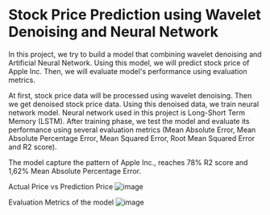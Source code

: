 # Stock Price Prediction using Wavelet Denoising and Neural Network

In this project, we try to build a model that combining wavelet denoising and Artificial Neural Network. Using this model, we will predict stock price of Apple Inc. Then, we will evaluate model's performance using evaluation metrics.

At first, stock price data will be processed using wavelet denoising. Then we get denoised stock price data. Using this denoised data, we train neural network model. Neural network used in this project is Long-Short Term Memory (LSTM). After training phase, we test the model and evaluate its performance using several evaluation metrics (Mean Absolute Error, Mean Absolute Percentage Error, Mean Squared Error, Root Mean Squared Error and R2 score).

The model capture the pattern of Apple Inc., reaches 78% R2 score and 1,62% Mean Absolute Percentage Error.

Actual Price vs Prediction Price
![image](https://github.com/faisalghifariz/stock-price-prediction-using-wavelet-denoising-and-neural-network/assets/90921520/45d011a0-6632-487f-b5ef-560fc4c55f63)

Evaluation Metrics of the model
![image](https://github.com/faisalghifariz/stock-price-prediction-using-wavelet-denoising-and-neural-network/assets/90921520/6d492bcc-f5a1-4fa3-a114-6bdcf1527cf3)
